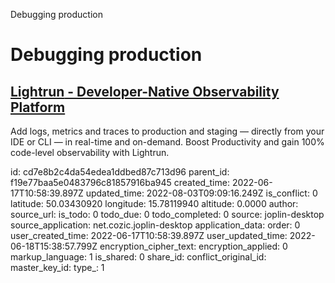 Debugging production

# Debugging production

## [**Lightrun** - Developer-Native Observability Platform](https://lightrun.com/)
Add logs, metrics and traces to production and staging — directly from your IDE or CLI — in real-time and on-demand.
Boost Productivity and gain 100% code-level observability with Lightrun.


id: cd7e8b2c4da54edea1ddbed87c713d96
parent_id: f19e77baa5e0483796c81857916ba945
created_time: 2022-06-17T10:58:39.897Z
updated_time: 2022-08-03T09:09:16.249Z
is_conflict: 0
latitude: 50.03430920
longitude: 15.78119940
altitude: 0.0000
author: 
source_url: 
is_todo: 0
todo_due: 0
todo_completed: 0
source: joplin-desktop
source_application: net.cozic.joplin-desktop
application_data: 
order: 0
user_created_time: 2022-06-17T10:58:39.897Z
user_updated_time: 2022-06-18T15:38:57.799Z
encryption_cipher_text: 
encryption_applied: 0
markup_language: 1
is_shared: 0
share_id: 
conflict_original_id: 
master_key_id: 
type_: 1